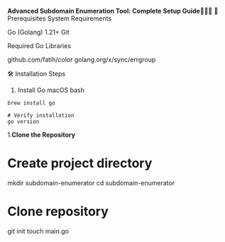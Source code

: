 **Advanced Subdomain Enumeration Tool: Complete Setup Guide🕵️‍♂️🌐**
🚀 Prerequisites
System Requirements

Go (Golang) 1.21+
Git


Required Go Libraries

github.com/fatih/color
golang.org/x/sync/errgroup

🛠 Installation Steps
1. Install Go
macOS
bash


``` # Using Homebrew
brew install go

# Verify installation
go version
```


1.**Clone the Repository**

# Create project directory
mkdir subdomain-enumerator
cd subdomain-enumerator

# Clone repository 
git init
touch main.go






